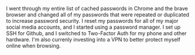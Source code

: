 I went through my entire list of cached passwords in Chrome and the brave browser and changed all of my passwords that were repeated or duplicated to increase password security. I reset my passwords for all of my major social media accounts, and I started using a password manager.  I set up SSH for Github, and I switched to Two-Factor Auth for my phone and other hardware. I'm also currenly investing into a VPN to better protect myself online when browsing.
